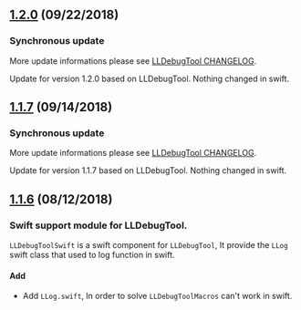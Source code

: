 ## [1.2.0](https://github.com/HDB-Li/LLDebugToolSwift/releases/tag/1.2.0) (09/22/2018)

###  Synchronous update

More update informations please see [LLDebugTool CHANGELOG](https://github.com/HDB-Li/LLDebugTool/blob/master/CHANGELOG.md).

Update for version 1.2.0 based on LLDebugTool. Nothing changed in swift.

## [1.1.7](https://github.com/HDB-Li/LLDebugToolSwift/releases/tag/1.1.7) (09/14/2018)

###  Synchronous update

More update informations please see [LLDebugTool CHANGELOG](https://github.com/HDB-Li/LLDebugTool/blob/master/CHANGELOG.md).

Update for version 1.1.7 based on LLDebugTool. Nothing changed in swift.

## [1.1.6](https://github.com/HDB-Li/LLDebugTool/releases/tag/1.1.6) (08/12/2018)

### Swift support module for LLDebugTool.

`LLDebugToolSwift` is a swift component for `LLDebugTool`, It provide the `LLog` swift class that used to log function in swift.

#### Add

* Add `LLog.swift`, In order to solve `LLDebugToolMacros` can't work in swift.
